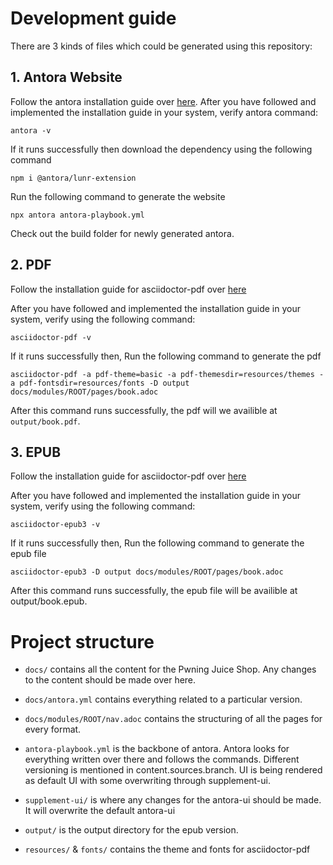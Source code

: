 # Development guide

There are 3 kinds of files which could be generated using this repository:

## 1. Antora Website
Follow the antora installation guide over [here](https://docs.antora.org/antora/latest/install-and-run-quickstart/).
After you have followed and implemented the installation guide in your system, verify antora command:
```
antora -v
```

If it runs successfully then download the dependency using the following command
```
npm i @antora/lunr-extension
```

Run the following command to generate the website
```
npx antora antora-playbook.yml
```

Check out the build folder for newly generated antora.

## 2. PDF

Follow the installation guide for asciidoctor-pdf over [here](https://docs.asciidoctor.org/pdf-converter/latest/install/)

After you have followed and implemented the installation guide in your system, verify using the following command:
```
asciidoctor-pdf -v
```

If it runs successfully then, Run the following command to generate the pdf
```
asciidoctor-pdf -a pdf-theme=basic -a pdf-themesdir=resources/themes -a pdf-fontsdir=resources/fonts -D output docs/modules/ROOT/pages/book.adoc
```

After this command runs successfully, the pdf will we availible at `output/book.pdf`.

## 3. EPUB

Follow the installation guide for asciidoctor-pdf over [here](https://docs.asciidoctor.org/epub3-converter/latest/#prerequisites)

After you have followed and implemented the installation guide in your system, verify using the following command:
```
asciidoctor-epub3 -v
```

If it runs successfully then, Run the following command to generate the epub file
```
asciidoctor-epub3 -D output docs/modules/ROOT/pages/book.adoc
```

After this command runs successfully, the epub file will be availible at output/book.epub.

# Project structure

- `docs/` contains all the content for the Pwning Juice Shop. Any changes to the content should be made over here.

- `docs/antora.yml` contains everything related to a particular version.

- `docs/modules/ROOT/nav.adoc` contains the structuring of all the pages for every format.

- `antora-playbook.yml` is the backbone of antora. Antora looks for everything written over there and follows the commands. Different versioning is mentioned in content.sources.branch. UI is being rendered as default UI with some overwriting through supplement-ui.

- `supplement-ui/` is where any changes for the antora-ui should be made. It will overwrite the default antora-ui

- `output/` is the output directory for the epub version.

- `resources/` & `fonts/` contains the theme and fonts for asciidoctor-pdf
